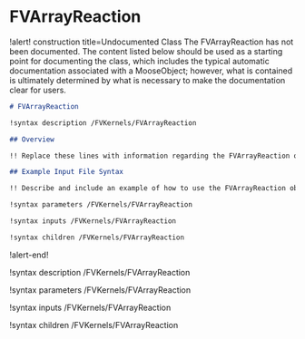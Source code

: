 # FVArrayReaction

!alert! construction title=Undocumented Class
The FVArrayReaction has not been documented. The content listed below should be used as a starting point for
documenting the class, which includes the typical automatic documentation associated with a
MooseObject; however, what is contained is ultimately determined by what is necessary to make the
documentation clear for users.

```markdown
# FVArrayReaction

!syntax description /FVKernels/FVArrayReaction

## Overview

!! Replace these lines with information regarding the FVArrayReaction object.

## Example Input File Syntax

!! Describe and include an example of how to use the FVArrayReaction object.

!syntax parameters /FVKernels/FVArrayReaction

!syntax inputs /FVKernels/FVArrayReaction

!syntax children /FVKernels/FVArrayReaction
```
!alert-end!

!syntax description /FVKernels/FVArrayReaction

!syntax parameters /FVKernels/FVArrayReaction

!syntax inputs /FVKernels/FVArrayReaction

!syntax children /FVKernels/FVArrayReaction
